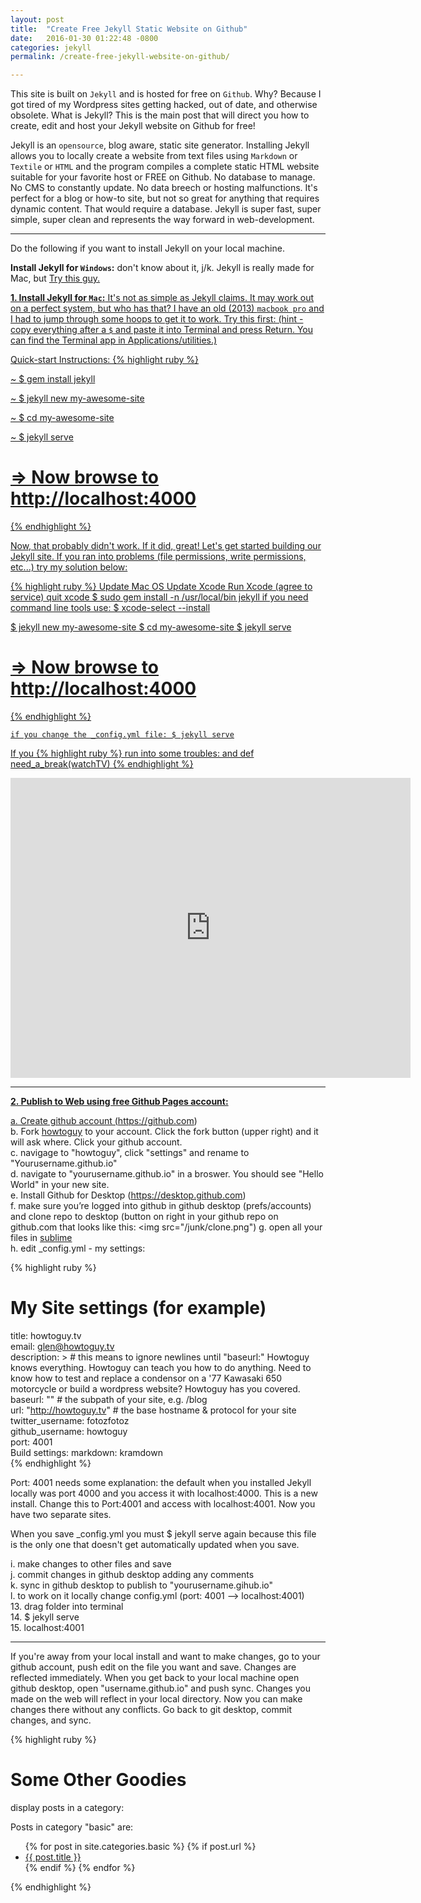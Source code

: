 ```yaml
---
layout: post
title:  "Create Free Jekyll Static Website on Github"
date:   2016-01-30 01:22:48 -0800
categories: jekyll
permalink: /create-free-jekyll-website-on-github/

---
```


This site is built on `Jekyll` and is hosted for free on `Github`. Why? Because I got tired of my Wordpress sites getting hacked, out of date, and otherwise obsolete. What is Jekyll? This is the main post that will direct you how to create, edit and host your Jekyll website on Github for free!

Jekyll is an `opensource`, blog aware, static site generator. Installing Jekyll allows you to locally create a website from text files using `Markdown` or `Textile` or `HTML` and the program compiles a complete static HTML website suitable for your favorite host or FREE on Github. No database to manage. No CMS to constantly update. No data breech or hosting malfunctions. It's perfect for a blog or how-to site, but not so great for anything that requires dynamic content. That would require a database. Jekyll is super fast, super simple, super clean and represents the way forward in web-development.

--------------------

Do the following if you want to install Jekyll on your local machine.

<b>Install Jekyll for `Windows`:</b> don't know about it, j/k. Jekyll is really made for Mac, but <a href="http://jekyll-windows.juthilo.com/" target="_blank">Try this guy.

<b>1. Install Jekyll for `Mac`:</b> It's not as simple as Jekyll claims. It may work out on a perfect system, but who has that? I have an old (2013) `macbook pro` and I had to jump through some hoops to get it to work. Try this first: (hint - copy everything after a `$` and paste it into Terminal and press Return. You can find the Terminal app in Applications/utilities.)


Quick-start Instructions:
{% highlight ruby %}

~ $ gem install jekyll

~ $ jekyll new my-awesome-site

~ $ cd my-awesome-site

~ $ jekyll serve

# => Now browse to http://localhost:4000
{% endhighlight %}  

Now, that probably didn't work. If it did, great! Let's get started building our Jekyll site. If you ran into problems (file permissions, write permissions, etc...) try my solution below:

{% highlight ruby %}
Update Mac OS
Update Xcode
Run Xcode (agree to service)
quit xcode
$ sudo gem install -n /usr/local/bin jekyll
if you need command line tools use: $ xcode-select --install

$ jekyll new my-awesome-site
$ cd my-awesome-site
$ jekyll serve

# => Now browse to http://localhost:4000

{% endhighlight %}

`if you change the _config.yml file: $ jekyll serve`

If you {% highlight ruby %}
run into some troubles: and def need_a_break(watchTV)
{% endhighlight %}

<center><iframe width="640" height="480" src="https://www.youtube.com/embed/kvGQPrnQYhk" frameborder="0" allowfullscreen></iframe></center>

-----------------------------

<b>2. Publish to Web using free Github Pages account:</b>


a. Create github account (<a href="https://github.com">https://github.com</a>)<br>
b. Fork <a href="https://github.com/howtoguy/howtoguy">howtoguy</a> to your account. Click the fork button (upper right) and it will ask where. Click your github account.<br>
c. navigage to "howtoguy", click "settings" and rename to "Yourusername.github.io"<br>
d. navigate to "yourusername.github.io" in a broswer. You should see "Hello World" in your new site.<br> 
e. Install Github for Desktop (<a href="https://desktop.github.com">https://desktop.github.com</a>)<br>
f. make sure you’re logged into github in github desktop (prefs/accounts) and clone repo to desktop (button on right in your github repo on github.com that looks like this: <img src="/junk/clone.png")
g. open all your files in <a href="https://www.sublimetext.com">sublime</a><br>
h. edit _config.yml - my settings:

{% highlight ruby %}
# My Site settings (for example)
title: howtoguy.tv<br>
email: glen@howtoguy.tv<br>
description: > # this means to ignore newlines until "baseurl:"
  Howtoguy knows everything. Howtoguy can teach you how to do anything. Need to know how to test and replace a condensor on a '77 Kawasaki 650 motorcycle or build a wordpress website? Howtoguy has you covered.<br>
baseurl: "" # the subpath of your site, e.g. /blog<br>
url: "http://howtoguy.tv" # the base hostname & protocol for your site<br>
twitter_username: fotozfotoz<br>
github_username:  howtoguy<br>
port: 4001<br>
Build settings: markdown: kramdown<br>
{% endhighlight %}

Port: 4001 needs some explanation: the default when you installed Jekyll locally was port 4000 and you access it with localhost:4000. This is a new install. Change this to Port:4001 and access with localhost:4001. Now you have two separate sites.

When you save _config.yml you must $ jekyll serve again because this file is the only one that doesn't get automatically updated when you save.

i. make changes to other files and save<br>
j. commit changes in github desktop adding any comments<br>
k. sync in github desktop to publish to "yourusername.gihub.io"<br>
l. to work on it locally change config.yml (port: 4001 —> localhost:4001)<br>
13. drag folder into terminal<br>
14. $ jekyll serve<br>
15. localhost:4001<br>

-----------------------------

If you're away from your local install and want to make changes, go to your github account, push edit on the file you want and save. Changes are reflected immediately. When you get back to your local machine open github desktop, open "username.github.io" and push sync. Changes you made on the web will reflect in your local directory. Now you can make changes there without any conflicts. Go back to git desktop, commit changes, and sync.

{% highlight ruby %}
# Some Other Goodies

display posts in a category:

<p>Posts in category "basic" are:</p>

<ul>
  {% for post in site.categories.basic %}
    {% if post.url %}
        <li><a href="{{ post.url }}">{{ post.title }}</a></li>
    {% endif %}
  {% endfor %}
</ul>
{% endhighlight %}

